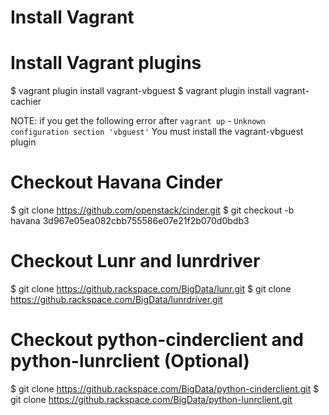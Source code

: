 # Install Vagrant

# Install Vagrant plugins

$ vagrant plugin install vagrant-vbguest
$ vagrant plugin install vagrant-cachier

NOTE: if you get the following error after ``vagrant up`` -  ``Unknown
configuration section 'vbguest'`` You must install the vagrant-vbguest plugin

# Checkout Havana Cinder

$ git clone https://github.com/openstack/cinder.git
$ git checkout -b havana 3d967e05ea082cbb755586e07e21f2b070d0bdb3

# Checkout Lunr and lunrdriver

$ git clone https://github.rackspace.com/BigData/lunr.git
$ git clone https://github.rackspace.com/BigData/lunrdriver.git

# Checkout python-cinderclient and python-lunrclient (Optional)

$ git clone https://github.rackspace.com/BigData/python-cinderclient.git
$ git clone https://github.rackspace.com/BigData/python-lunrclient.git
